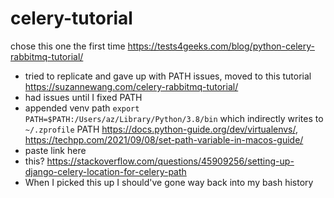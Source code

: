 # celery-tutorial

chose this one the first time https://tests4geeks.com/blog/python-celery-rabbitmq-tutorial/
- tried to replicate and gave up with PATH issues, moved to this tutorial https://suzannewang.com/celery-rabbitmq-tutorial/
- had issues until I fixed PATH 
 - appended venv path `export PATH=$PATH:/Users/az/Library/Python/3.8/bin` which indirectly writes to `~/.zprofile` PATH https://docs.python-guide.org/dev/virtualenvs/, https://techpp.com/2021/09/08/set-path-variable-in-macos-guide/
  - paste link here
  - this? https://stackoverflow.com/questions/45909256/setting-up-django-celery-location-for-celery-path
- When I picked this up I should've gone way back into my bash history

